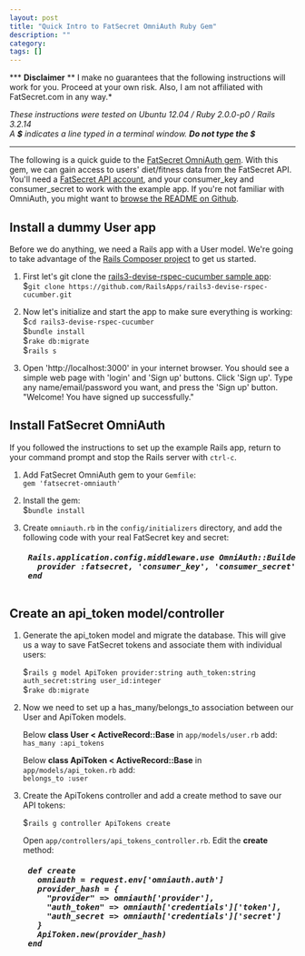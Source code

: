 ```yaml
---
layout: post
title: "Quick Intro to FatSecret OmniAuth Ruby Gem"
description: ""
category: 
tags: []
---
```

*** __Disclaimer__ ** I make no guarantees that the following instructions will work for you. 
Proceed at your own risk. Also, I am not affiliated with FatSecret.com in any way.*

*These instructions were tested on Ubuntu 12.04 / Ruby 2.0.0-p0 / Rails 3.2.14*  
*A __$__ indicates a line typed in a terminal window. __Do not type the $__*  

---
The following is a quick guide to the [FatSecret OmniAuth gem]. 
With this gem, we can gain access to users' diet/fitness data from the FatSecret API. 
You'll need a [FatSecret API account], and your consumer_key and consumer_secret
to work with the example app. If you're not familiar with OmniAuth, you might want to [browse the README on Github]. 

[FatSecret OmniAuth gem]: https://github.com/scrawlon/fatsecret-omniauth "FatSecret OmniAuth gem"
[FatSecret API account]: http://platform.fatsecret.com/api/Default.aspx?screen=si "FatSecret API account"
[browse the README on Github]: https://github.com/intridea/omniauth/blob/master/README.md "browse the README on Github"

Install a dummy User app
---
Before we do anything, we need a Rails app with a User model. We're going to take advantage of the 
[Rails Composer project] to get us started.

[Rails Composer project]: https://github.com/RailsApps/rails-composer "Rails Composer project"  

1. First let's git clone the [rails3-devise-rspec-cucumber sample app]:  
$`git clone https://github.com/RailsApps/rails3-devise-rspec-cucumber.git`  
 
2. Now let's initialize and start the app to make sure everything is working:  
$`cd rails3-devise-rspec-cucumber`   
$`bundle install`  
$`rake db:migrate`  
$`rails s`

3. Open 'http://localhost:3000' in your internet browser. You should see a 
simple web page with 'login' and 'Sign up' buttons. Click 'Sign up'. Type any name/email/password
you want, and press the 'Sign up' button. "Welcome! You have signed up successfully."

[rails3-devise-rspec-cucumber sample app]: https://github.com/RailsApps/rails3-devise-rspec-cucumber "rails3-devise-rspec-cucumber sample app"  

Install FatSecret OmniAuth 
----
If you followed the instructions to set up the example Rails app, return to your command prompt and stop the
Rails server with `ctrl-c`.  

1. Add FatSecret OmniAuth gem to your `Gemfile`:   
`gem 'fatsecret-omniauth'`  

2. Install the gem:    
$`bundle install`  

3. Create `omniauth.rb` in the `config/initializers` directory, and add the following code with your real FatSecret key and secret:  

    <h5><pre>
    Rails.application.config.middleware.use OmniAuth::Builder do  
      provider :fatsecret, 'consumer_key', 'consumer_secret'  
    end  
    </pre></h5>  

Create an api_token model/controller
---
1. Generate the api_token model and migrate the database. This will give us a way to save FatSecret tokens and associate them
with individual users: 
  
    $`rails g model ApiToken provider:string auth_token:string auth_secret:string user_id:integer`   
    $`rake db:migrate`  
2. Now we need to set up a has_many/belongs_to association between our User and ApiToken models.

      
    Below __class User < ActiveRecord::Base__ in `app/models/user.rb` add:  
    `has_many :api_tokens`  

    Below __class ApiToken < ActiveRecord::Base__ in `app/models/api_token.rb` add:  
    `belongs_to :user`  
3. Create the ApiTokens controller and add a create method to save our API tokens:  

    $`rails g controller ApiTokens create`  

    Open `app/controllers/api_tokens_controller.rb`. Edit the __create__ method:  
    <h5><pre>
    def create
      omniauth = request.env['omniauth.auth']
      provider_hash = {
        "provider" => omniauth['provider'], 
        "auth_token" => omniauth['credentials']['token'],
        "auth_secret => omniauth['credentials']['secret']
      }
      ApiToken.new(provider_hash)
    end
    </pre></h5>

  
    
